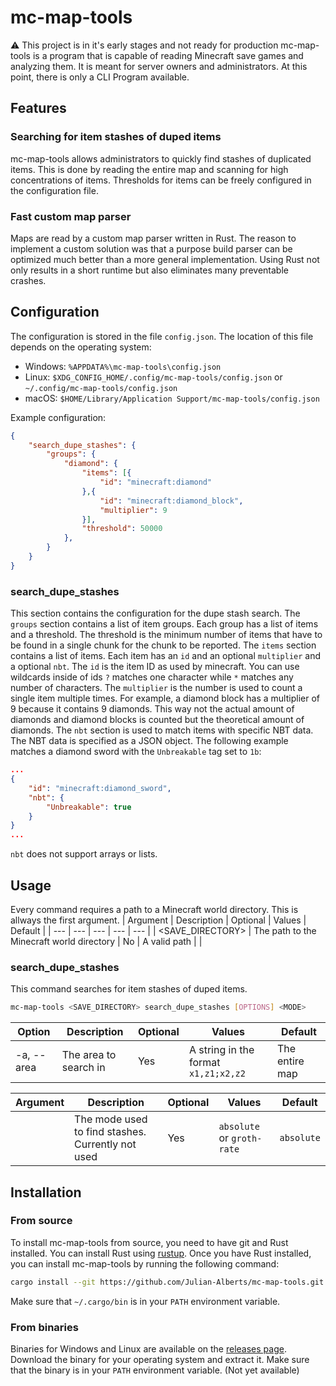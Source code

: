 # mc-map-tools
⚠️ This project is in it's early stages and not ready for production
mc-map-tools is a program that is capable of reading Minecraft save games and analyzing them. It is meant for server owners and administrators. At this point, there is only a CLI Program available.

## Features
### Searching for item stashes of duped items
mc-map-tools allows administrators to quickly find stashes of duplicated items. This is done by reading the entire map and scanning for high concentrations of items. Thresholds for items can be freely configured in the configuration file.
### Fast custom map parser
Maps are read by a custom map parser written in Rust. The reason to implement a custom solution was that a purpose build parser can be optimized much better than a more general implementation. Using Rust not only results in a short runtime but also eliminates many preventable crashes.

## Configuration
The configuration is stored in the file `config.json`. The location of this file depends on the operating system:
* Windows: `%APPDATA%\mc-map-tools\config.json`
* Linux: `$XDG_CONFIG_HOME/.config/mc-map-tools/config.json` or `~/.config/mc-map-tools/config.json`
* macOS: `$HOME/Library/Application Support/mc-map-tools/config.json`

Example configuration:
```json
{
    "search_dupe_stashes": {
        "groups": {
            "diamond": {
                "items": [{
                    "id": "minecraft:diamond"
                },{
                    "id": "minecraft:diamond_block",
                    "multiplier": 9
                }],
                "threshold": 50000
            },
        }
    }
}
```

### search_dupe_stashes
This section contains the configuration for the dupe stash search. 
The `groups` section contains a list of item groups. 
Each group has a list of items and a threshold. 
The threshold is the minimum number of items that have to be found in a single chunk for the chunk to be reported. 
The `items` section contains a list of items. 
Each item has an `id` and an optional `multiplier` and a optional `nbt`. 
The `id` is the item ID as used by minecraft. 
You can use wildcards inside of ids `?` matches one character while `*` matches any number of characters. 
The `multiplier` is the number is used to count a single item multiple times. For example, a diamond block has a multiplier of 9 because it contains 9 diamonds. 
This way not the actual amount of diamonds and diamond blocks is counted but the theoretical amount of diamonds.
The `nbt` section is used to match items with specific NBT data. 
The NBT data is specified as a JSON object. 
The following example matches a diamond sword with the `Unbreakable` tag set to `1b`:
```json
...
{
    "id": "minecraft:diamond_sword",
    "nbt": {
        "Unbreakable": true
    }
}
...
```
`nbt` does not support arrays or lists.

## Usage
Every command requires a path to a Minecraft world directory. This is allways the first argument.
| Argument | Description | Optional | Values | Default |
| --- | --- | --- | --- | --- |
| <SAVE_DIRECTORY> | The path to the Minecraft world directory | No | A valid path | |

### search_dupe_stashes
This command searches for item stashes of duped items.
```bash
mc-map-tools <SAVE_DIRECTORY> search_dupe_stashes [OPTIONS] <MODE>
```

| Option | Description | Optional | Values | Default |
| --- | --- | --- | --- | --- |
| -a, --area | The area to search in | Yes | A string in the format `x1,z1;x2,z2` | The entire map |

| Argument | Description | Optional | Values | Default |
| --- | --- | --- | --- | --- |
| <MODE> | The mode used to find stashes. Currently not used | Yes | `absolute` or `groth-rate` | `absolute` |



## Installation

### From source
To install mc-map-tools from source, you need to have git and Rust installed. 
You can install Rust using [rustup](https://rustup.rs/). 
Once you have Rust installed, you can install mc-map-tools by running the following command:
```bash
cargo install --git https://github.com/Julian-Alberts/mc-map-tools.git mc-map-tools
```
Make sure that `~/.cargo/bin` is in your `PATH` environment variable.

### From binaries
Binaries for Windows and Linux are available on the [releases page](https://github.com/Julian-Alberts/mc-map-tools/releases). 
Download the binary for your operating system and extract it. 
Make sure that the binary is in your `PATH` environment variable. (Not yet available)
